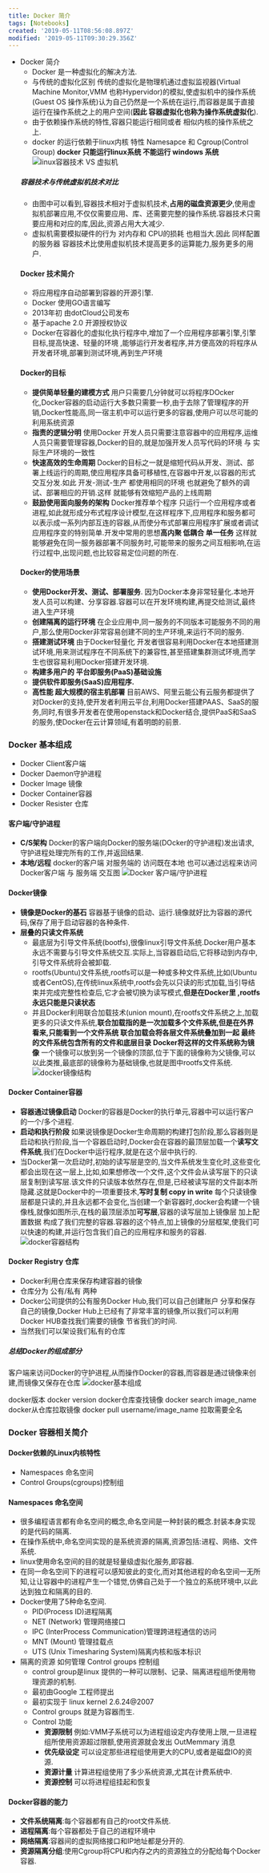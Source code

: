 ```yaml
---
title: Docker 简介
tags: [Notebooks]
created: '2019-05-11T08:56:08.897Z'
modified: '2019-05-11T09:30:29.356Z'
---
```


- Docker 简介
  - Docker 是一种虚拟化的解决方法.
  - 与传统的虚拟化区别 传统的虚拟化是物理机通过虚拟监视器(Virtual Machine Monitor,VMM 也称Hypervidor)的模拟,使虚拟机中的操作系统(Guest OS 操作系统)认为自己仍然是一个系统在运行,而容器是属于直接运行在操作系统之上的用户空间(**因此 容器虚拟化也称为操作系统虚拟化**).
  - 由于依赖操作系统的特性,容器只能运行相同或者 相似内核的操作系统之上.
  - docker 的运行依赖于linux内核 特性 Namesapce 和 Cgroup(Control Group) **docker 只能运行linux系统 不能运行 windows 系统** 
  ![linux容器技术 VS 虚拟机](https://raw.githubusercontent.com/stone1993/pic_bed/master/docker/linux%E5%AE%B9%E5%99%A8%E4%B8%8E%E8%99%9A%E6%8B%9F%E6%9C%BA%E5%AF%B9%E6%AF%94.jpg  "linux容器技术 VS 虚拟机")
  ##### 容器技术与传统虚拟机技术对比 
   - 由图中可以看到,容器技术相对于虚拟机技术,**占用的磁盘资源更少**,使用虚拟机部署应用,不仅仅需要应用、库、还需要完整的操作系统.容器技术只需要应用和对应的库,因此,资源占用大大减少.
   - 虚拟机需要模拟硬件的行为 对内存和 CPU的损耗 也相当大.因此 同样配置的服务器 容器技术比使用虚拟机技术提高更多的运算能力,服务更多的用户.
   #### Docker 技术简介
   - 将应用程序自动部署到容器的开源引擎.
   - Docker 使用GO语言编写
   - 2013年初 由dotCloud公司发布
   - 基于apache 2.0 开源授权协议
   - Docker在容器化的虚拟化执行程序中,增加了一个应用程序部署引擎,引擎目标,提高快速、轻量的环境 ,能够运行开发者程序,并方便高效的将程序从开发者环境,部署到测试环境,再到生产环境
   #### Docker的目标
   - **提供简单轻量的建模方式** 用户只需要几分钟就可以将程序DOcker化,Docker容器的启动运行大多数只需要一秒,由于去除了管理程序的开销,Docker性能高,同一宿主机中可以运行更多的容器,使用户可以尽可能的利用系统资源
   - **指责的逻辑分明** 使用Docker 开发人员只需要注意容器中的应用程序,运维人员只需要管理容器,Docker的目的,就是加强开发人员写代码的环境 与 实际生产环境的一致性
   - **快速高效的生命周期** Docker的目标之一就是缩短代码从开发、测试、部署上线运行的周期,使应用程序具备可移植性,在容器中开发,以容器的形式交互分发.如此 开发-测试-生产 都使用相同的环境 也就避免了额外的调试、部署相应的开销.这样 就能够有效缩短产品的上线周期
   - **鼓励使用面向服务的架构** Docker推荐单个程序 只运行一个应用程序或者进程,如此就形成分布式程序设计模型,在这样程序下,应用程序和服务都可以表示成一系列内部互连的容器,从而使分布式部署应用程序扩展或者调试应用程序变的特别简单.开发中常用的思想**高内聚 低耦合 单一任务** 这样就能够避免在同一服务器部署不同服务时,可能带来的服务之间互相影响,在运行过程中,出现问题,也比较容易定位问题的所在.
   #### Docker的使用场景
   - **使用Docker开发、测试、部署服务**. 因为Docker本身非常轻量化.本地开发人员可以构建、分享容器.容器可以在开发环境构建,再提交给测试,最终进入生产环境
   - **创建隔离的运行环境** 在企业应用中,同一服务的不同版本可能服务不同的用户,那么使用Docker非常容易创建不同的生产环境,来运行不同的服务.
   - **搭建测试环境** 由于Docker轻量化 开发者很容易利用Docker在本地搭建测试环境,用来测试程序在不同系统下的兼容性,甚至搭建集群测试环境,而学生也很容易利用Docker搭建开发环境.
   - **构建多用户的 平台即服务(PaaS)基础设施**
   - **提供软件即服务(SaaS)应用程序.**
   - **高性能 超大规模的宿主机部署** 目前AWS、阿里云能公有云服务都提供了对Docker的支持,使开发者利用云平台,利用Docker搭建PAAS、SaaS的服务,同时,有很多开发者在使用openstack和Docker结合,提供PaaS和SaaS的服务,使Docker在云计算领域,有着明朗的前景.
### Docker 基本组成
- Docker Client客户端
- Docker Daemon守护进程
- Docker Image 镜像
- Docker Container容器
- Docker Resister 仓库 
#### 客户端/守护进程
- **C/S架构** Docker的客户端向Docker的服务端(DOcker的守护进程)发出请求,守护进程处理完所有的工作,并返回结果.
- **本地/远程** docker的客户端 对服务端的 访问既在本地 也可以通过远程来访问 
Docker客户端 与 服务端 交互图
![Docker 客户端/守护进程](https://raw.githubusercontent.com/stone1993/pic_bed/master/docker/docker客户端:守护进程.jpg  "Docker 客户端/守护进程")
#### Docker镜像
- **镜像是Docker的基石** 容器基于镜像的启动、运行.镜像就好比为容器的源代码,保存了用于启动容器的各种条件.
- **层叠的只读文件系统**
  -  最底层为引导文件系统(bootfs),很像linux引导文件系统.Docker用户基本永远不需要与引导文件系统交互.实际上,当容器启动后,它将移动到内存中,引导文件系统将会被卸载.
  -  rootfs(Ubuntu)文件系统,rootfs可以是一种或多种文件系统,比如(Ubuntu 或者CentOS),在传统linux系统中,rootfs会先以只读的形式加载,当引导结束并完成完整性检查后,它才会被切换为读写模式,**但是在Docker里 ,rootfs永远只能是只读状态**
  -  并且Docker利用联合加载技术(union mount),在rootfs文件系统之上,加载更多的只读文件系统,**联合加载指的是一次加载多个文件系统,但是在外界看来,只能看到一个文件系统 联合加载会将各层文件系统叠加到一起 最终的文件系统包含所有的文件和底层目录 Docker将这样的文件系统称为镜像** 一个镜像可以放到另一个镜像的顶部,位于下面的镜像称为父镜像,可以以此类推,最底部的镜像称为基础镜像,也就是图中rootfs文件系统.
  ![docker镜像结构](https://raw.githubusercontent.com/stone1993/pic_bed/master/docker/docker镜像结构.jpg "Docker镜像结构")
 #### Docker Container容器
 - **容器通过镜像启动** Docker的容器是Docker的执行单元,容器中可以运行客户的一个/多个进程.
 - **启动和执行阶段** 如果说镜像是Docker生命周期的构建打包阶段,那么容器则是启动和执行阶段,当一个容器启动时,Docker会在容器的最顶层加载一个**读写文件系统**,我们在Docker中运行程序,就是在这个层中执行的.
 - 当Docker第一次启动时,初始的读写层是空的,当文件系统发生变化时,这些变化都会出现在这一层上,比如,如果想修改一个文件,这个文件会从读写层下的只读层复制到读写层.该文件的只读版本依然存在,但是,已经被读写层的文件副本所隐藏.这就是Docker中的一项重要技术,**写时复制 copy in write** 每个只读镜像层都是只读的,并且永远都不会变化,当创建一个新容器时,docker会构建一个镜像栈,就像如图所示,在栈的最顶层添加**可写层**,容器的读写层加上镜像层 加上配置数据 构成了我们完整的容器.容器的这个特点,加上镜像的分层框架,使我们可以快速的构建,并运行包含我们自己的应用程序和服务的容器.
  ![docker容器结构](https://raw.githubusercontent.com/stone1993/pic_bed/master/docker/docker容器结构.jpg "Docker容器结构")
 
 #### Docker Registry 仓库
 - Docker利用仓库来保存构建容器的镜像
 - 仓库分为 公有/私有 两种
 - Docker公司提供的公有服务Docker Hub,我们可以自己创建账户 分享和保存自己的镜像,Docker Hub上已经有了非常丰富的镜像,所以我们可以利用Docker HUB查找我们需要的镜像 节省我们的时间.
 - 当然我们可以架设我们私有的仓库
 ##### 总结Docker的组成部分
  客户端来访问Docker的守护进程,从而操作Docker的容器,而容器是通过镜像来创建,而镜像又保存在仓库
 ![docker基本组成](https://raw.githubusercontent.com/stone1993/pic_bed/master/docker/docker基本组成.jpg "Docke基本组成")
 

 docker版本 docker version
 docker仓库查找镜像 docker search image_name
 docker从仓库拉取镜像
 docker pull username/image_name 
 拉取需要全名 
  
  

### Docker 容器相关简介
#### Docker依赖的Linux内核特性
 - Namespaces 命名空间 
 - Control Groups(cgroups)控制组
#### Namespaces 命名空间
 - 很多编程语言都有命名空间的概念,命名空间是一种封装的概念.封装本身实现的是代码的隔离.
 - 在操作系统中,命名空间实现的是系统资源的隔离,资源包括:进程、网络、文件系统.
 - linux使用命名空间的目的就是轻量级虚拟化服务,即容器.
 - 在同一命名空间下的进程可以感知彼此的变化,而对其他进程的命名空间一无所知,让让容器中的进程产生一个错觉,仿佛自己处于一个独立的系统环境中,以此达到独立和隔离的目的.
 - Docker使用了5种命名空间.
   - PID(Process ID)进程隔离
   - NET (Network) 管理网络接口
   - IPC (InterProcess Communication)管理跨进程通信的访问
   - MNT (Mount) 管理挂载点
   - UTS (Unix Timesharing System)隔离内核和版本标识
  - 隔离的资源 如何管理 Control groups 控制组
    - control group是linux 提供的一种可以限制、记录、隔离进程组所使用物理资源的机制.
    - 最初由Google 工程师提出
    - 最初实现于 linux kernel 2.6.24@2007 
    - Control groups 就是为容器而生.
    - Control 功能
      - **资源限制** 例如:VMM子系统可以为进程组设定内存使用上限,一旦进程组所使用资源超过限额,使用资源就会发出 OutMemmary 消息
      - **优先级设定** 可以设定那些进程组使用更大的CPU,或者是磁盘IO的资源.
      - **资源计量** 计算进程组使用了多少系统资源,尤其在计费系统中.
      - **资源控制** 可以将进程组挂起和恢复
#### Docker容器的能力
- **文件系统隔离**:每个容器都有自己的root文件系统.
- **进程隔离**:每个容器都处于自己的进程环境中
- **网络隔离**:容器间的虚拟网络接口和IP地址都是分开的.
- **资源隔离分组**:使用Cgroup将CPU和内存之内的资源独立的分配给每个Docker容器.   

